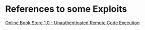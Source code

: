 # References to some Exploits

[Online Book Store 1.0 - Unauthenticated Remote Code Execution](https://www.exploit-db.com/exploits/47887)